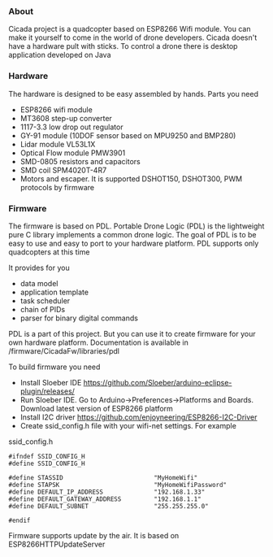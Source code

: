 ### About

Cicada project is a quadcopter based on ESP8266 Wifi module. You can make it yourself to come in the world of drone developers. Cicada doesn't have a hardware pult with sticks. To control a drone there is desktop application developed on Java  

### Hardware

The hardware is designed to be easy assembled by hands. Parts you need
- ESP8266 wifi module
- MT3608 step-up converter
- 1117-3.3 low drop out regulator
- GY-91 module (10DOF sensor based on MPU9250 and BMP280)
- Lidar module VL53L1X
- Optical Flow module PMW3901
- SMD-0805 resistors and capacitors
- SMD coil SPM4020T-4R7
- Motors and escaper. It is supported DSHOT150, DSHOT300, PWM protocols by firmware

### Firmware

The firmware is based on PDL. Portable Drone Logic (PDL) is the lightweight pure C library implements a common drone logic. The goal of PDL is to be easy to use and easy to port to your hardware platform. PDL supports only quadcopters at this time

It provides for you
- data model
- application template
- task scheduler
- chain of PIDs
- parser for binary digital commands

PDL is a part of this project. But you can use it to create firmware for your own hardware platform. Documentation is available in /firmware/CicadaFw/libraries/pdl

To build firmware you need
- Install Sloeber IDE https://github.com/Sloeber/arduino-eclipse-plugin/releases/
- Run Sloeber IDE. Go to Arduino->Preferences->Platforms and Boards. Download latest version of ESP8266 platform
- Install I2C driver https://github.com/enjoyneering/ESP8266-I2C-Driver
- Create ssid_config.h file with your wifi-net settings. For example

ssid_config.h

    #ifndef SSID_CONFIG_H
    #define SSID_CONFIG_H

    #define STASSID                         "MyHomeWifi"
    #define STAPSK                          "MyHomeWifiPassword"
    #define DEFAULT_IP_ADDRESS              "192.168.1.33"
    #define DEFAULT_GATEWAY_ADDRESS         "192.168.1.1"
    #define DEFAULT_SUBNET                  "255.255.255.0"

    #endif

Firmware supports update by the air. It is based on ESP8266HTTPUpdateServer 
